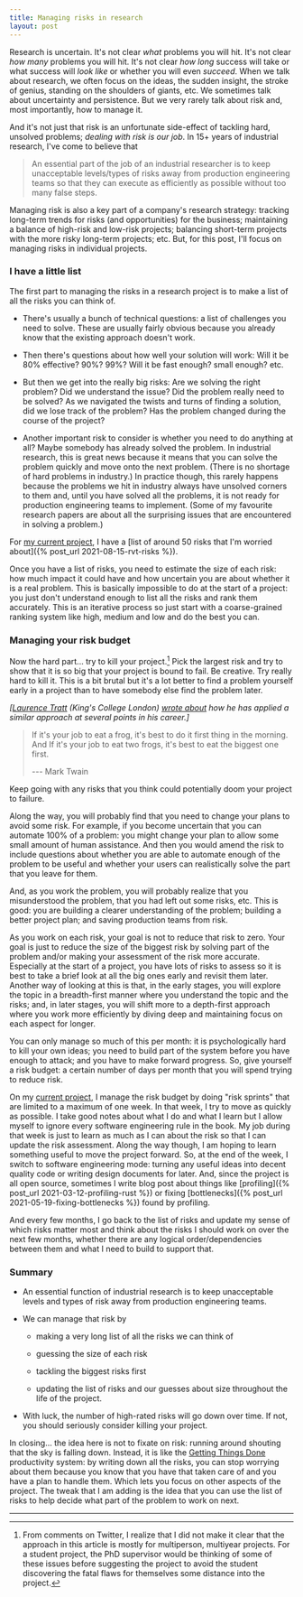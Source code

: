 ```yaml
---
title: Managing risks in research
layout: post
---
```


Research is uncertain.
It's not clear *what* problems you will hit.
It's not clear *how many* problems you will hit.
It's not clear *how long* success will take
or what success will *look like*
or whether you will even *succeed*.
When we talk about research, we often focus on
the ideas, the sudden insight, the stroke of genius,
standing on the shoulders of giants, etc.
We sometimes talk about uncertainty and persistence.
But we very rarely talk about risk and, most importantly,
how to manage it.

And it's not just that risk is an unfortunate side-effect
of tackling hard, unsolved problems; *dealing with risk is our job*.
In 15+ years of industrial research, I've come to believe that

> An essential part of the job of an industrial researcher is
> to keep unacceptable levels/types of risks away from production engineering teams
> so that they can execute as efficiently as possible
> without too many false steps.

Managing risk is also a key part of a company's research strategy:
tracking long-term trends for risks (and opportunities)
for the business; maintaining a balance of high-risk and low-risk projects;
balancing short-term projects with the more risky long-term projects;
etc.
But, for this post, I'll focus on managing risks in individual projects.


### I have a little list

The first part to managing the risks in a research project
is to make a list of all the risks you can think of.

- There's usually a bunch of technical questions: a list of challenges
  you need to solve. These are usually fairly obvious because you
  already know that the existing approach doesn't work.

- Then there's questions about how well your solution will work:
  Will it be 80% effective? 90%? 99%?
  Will it be fast enough? small enough? etc.

- But then we get into the really big risks:
  Are we solving the right problem?
  Did we understand the issue?
  Did the problem really need to be solved?
  As we navigated the twists and turns of finding a solution,
  did we lose track of the problem?
  Has the problem changed during the course of the project?

- Another important risk to consider is whether you need
  to do anything at all? Maybe somebody has already solved
  the problem. In industrial research, this is great news because
  it means that you can solve the problem quickly
  and move onto the next problem. (There is no shortage of hard
  problems in industry.)
  In practice though, this rarely happens because the problems
  we hit in industry always have unsolved corners to them and,
  until you have solved all the problems, it is not ready
  for production engineering teams to implement.
  (Some of my favourite research papers are about all the
  surprising issues that are encountered in solving 
  a problem.)

For [my current project][RVT website], I have a
[list of around 50 risks that I'm worried about]({% post_url 2021-08-15-rvt-risks %}).

Once you have a list of risks, you need to estimate the size of each risk:
how much impact it could have and how uncertain you are about
whether it is a real problem.
This is basically impossible to do at the start of a project:
you just don't understand enough to list all the risks and rank
them accurately.
This is an iterative process so just start with a coarse-grained
ranking system like high, medium and low and do the best you can.



### Managing your risk budget

Now the hard part... try to kill your project.[^student-projects]
Pick the largest risk and try to show that it is so big
that your project is bound to fail.
Be creative. Try really hard to kill it.
This is a bit brutal but it's a lot better to find a problem yourself
early in a project than to have somebody else find the problem later.

[^student-projects]:
    From comments on Twitter, I realize that I did not make it clear that
    the approach in this article is mostly for multiperson, multiyear
    projects. For a student project, the PhD supervisor would be thinking
    of some of these issues before suggesting the project to avoid
    the student discovering the fatal flaws for themselves some distance
    into the project.

*[[Laurence Tratt](https://tratt.net/laurie/)
(King's College London)
[wrote about](https://tratt.net/laurie/blog/entries/stick_or_twist.html)
how he has applied a similar approach at
several points in his career.]*


> If it's your job to eat a frog, it's best to do it first thing in the morning.
> And If it's your job to eat two frogs, it's best to eat the biggest one first.
>
> --- Mark Twain

Keep going with any risks that you think could potentially doom your project to failure.

Along the way, you will probably find that you need to change your plans
to avoid some risk.
For example, if you become uncertain that you can automate 100% of a problem: you might change your
plan to allow some small amount of human assistance.
And then you would amend the risk to include questions about whether you are able
to automate enough of the problem to be useful and whether your users can realistically solve
the part that you leave for them.

And, as you work the problem, you will probably realize that you misunderstood
the problem, that you had left out some risks, etc.
This is good: you are building a clearer understanding of the problem;
building a better project plan;
and saving production teams from risk.

As you work on each risk, your goal is not to reduce that risk
to zero. Your goal is just to reduce the size of the biggest risk
by solving part of the problem and/or making your assessment of the risk more accurate.
Especially at the start of a project, you have lots of risks to assess
so it is best to take a brief look at all the big ones early
and revisit them later.
Another way of looking at this is that, in the early stages, you will explore
the topic in a breadth-first manner where you understand the topic and the risks;
and, in later stages, you will shift more to a depth-first approach where you
work more efficiently by diving deep and maintaining focus on each aspect for longer.

You can only manage so much of this per month:
it is psychologically hard to kill your own ideas;
you need to build part of the system before you
have enough to attack;
and you have to make forward progress.
So, give yourself a risk budget: a certain number of
days per month that you will spend trying to reduce risk.

On my [current project][RVT website], I manage the risk budget by doing "risk sprints"
that are limited to a maximum of one week.
In that week, I try to move as quickly as possible.
I take good notes about what I do and what I learn
but I allow myself to ignore every software engineering
rule in the book.
My job during that week is just to learn as much as I can
about the risk so that I can update the risk assessment.
Along the way though, I am hoping to learn something useful
to move the project forward.
So, at the end of the week, 
I switch to software engineering mode: turning any useful
ideas into decent quality code or writing design documents for later.
And, since the project is all open source, sometimes I write blog post
about 
things like [profiling]({% post_url 2021-03-12-profiling-rust %})
or 
fixing [bottlenecks]({% post_url 2021-05-19-fixing-bottlenecks %})
found by profiling.

And every few months, I go back to the list of risks and
update my sense of which risks matter most and think about
the risks I should work on over the next few months,
whether there are any logical order/dependencies between them
and what I need to build to support that.

### Summary

- An essential function of industrial research is to keep unacceptable
  levels and types of risk away from production engineering teams.

- We can manage that risk by

  - making a very long list of all the risks we can think of

  - guessing the size of each risk

  - tackling the biggest risks first

  - updating the list of risks and our guesses about size
    throughout the life of the project.

- With luck, the number of high-rated risks will go down over time.
  If not, you should seriously consider killing your project.

In closing...
the idea here is not to fixate on risk: running around shouting
that the sky is falling down.
Instead, it is like the [Getting Things Done](https://gettingthingsdone.com/)
productivity system:
by writing down all the risks, you can stop worrying about them because
you know that you have that taken care of and you have a plan to handle them.
Which lets you focus on other aspects of the project.
The tweak that I am adding is the idea that you can use the
list of risks to help decide what part of the problem to work on next.


------------


[RVT website]: {{site.RVTurl}}/
